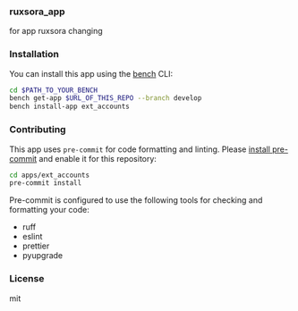 ### ruxsora_app

for app ruxsora changing

### Installation

You can install this app using the [bench](https://github.com/frappe/bench) CLI:

```bash
cd $PATH_TO_YOUR_BENCH
bench get-app $URL_OF_THIS_REPO --branch develop
bench install-app ext_accounts
```

### Contributing

This app uses `pre-commit` for code formatting and linting. Please [install pre-commit](https://pre-commit.com/#installation) and enable it for this repository:

```bash
cd apps/ext_accounts
pre-commit install
```

Pre-commit is configured to use the following tools for checking and formatting your code:

- ruff
- eslint
- prettier
- pyupgrade

### License

mit
